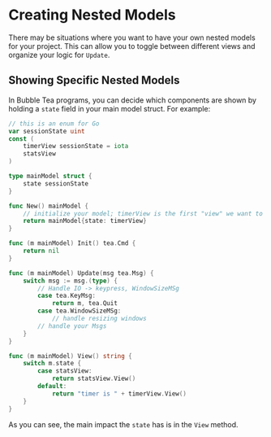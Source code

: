 # Creating Nested Models

There may be situations where you want to have your own nested models for your project. 
This can allow you to toggle between different views and organize your logic for `Update`.

## Showing Specific Nested Models
In Bubble Tea programs, you can decide which components are shown by holding a `state` field in your main model struct. 
For example:

```go
// this is an enum for Go
var sessionState uint
const (
	timerView sessionState = iota
	statsView
)

type mainModel struct {
	state sessionState
}

func New() mainModel {
	// initialize your model; timerView is the first "view" we want to see
	return mainModel{state: timerView}
}

func (m mainModel) Init() tea.Cmd {
	return nil
}

func (m mainModel) Update(msg tea.Msg) {
	switch msg := msg.(type) {
		// Handle IO -> keypress, WindowSizeMSg
		case tea.KeyMsg:
			return m, tea.Quit
		case tea.WindowSizeMSg:
			// handle resizing windows
		// handle your Msgs
	}
}

func (m mainModel) View() string {
	switch m.state {
		case statsView:
			return statsView.View()
		default:
			return "timer is " + timerView.View()
	}
}
```
As you can see, the main impact the `state` has is in the `View` method.
